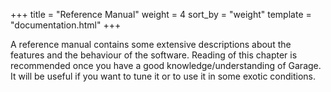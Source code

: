 +++
title = "Reference Manual"
weight = 4
sort_by = "weight"
template = "documentation.html"
+++

A reference manual contains some extensive descriptions about the features and the behaviour of the software.
Reading of this chapter is recommended once you have a good knowledge/understanding of Garage.
It will be useful if you want to tune it or to use it in some exotic conditions.
